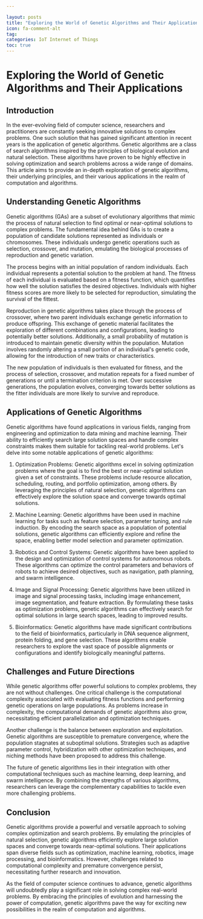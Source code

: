 ```yaml
---

layout: posts
title: "Exploring the World of Genetic Algorithms and Their Applications"
icon: fa-comment-alt
tag:      
categories: IoT Internet of Things
toc: true
---
```




# Exploring the World of Genetic Algorithms and Their Applications

## Introduction

In the ever-evolving field of computer science, researchers and practitioners are constantly seeking innovative solutions to complex problems. One such solution that has gained significant attention in recent years is the application of genetic algorithms. Genetic algorithms are a class of search algorithms inspired by the principles of biological evolution and natural selection. These algorithms have proven to be highly effective in solving optimization and search problems across a wide range of domains. This article aims to provide an in-depth exploration of genetic algorithms, their underlying principles, and their various applications in the realm of computation and algorithms.

## Understanding Genetic Algorithms

Genetic algorithms (GAs) are a subset of evolutionary algorithms that mimic the process of natural selection to find optimal or near-optimal solutions to complex problems. The fundamental idea behind GAs is to create a population of candidate solutions represented as individuals or chromosomes. These individuals undergo genetic operations such as selection, crossover, and mutation, emulating the biological processes of reproduction and genetic variation.

The process begins with an initial population of random individuals. Each individual represents a potential solution to the problem at hand. The fitness of each individual is evaluated based on a fitness function, which quantifies how well the solution satisfies the desired objectives. Individuals with higher fitness scores are more likely to be selected for reproduction, simulating the survival of the fittest.

Reproduction in genetic algorithms takes place through the process of crossover, where two parent individuals exchange genetic information to produce offspring. This exchange of genetic material facilitates the exploration of different combinations and configurations, leading to potentially better solutions. Additionally, a small probability of mutation is introduced to maintain genetic diversity within the population. Mutation involves randomly altering a small portion of an individual's genetic code, allowing for the introduction of new traits or characteristics.

The new population of individuals is then evaluated for fitness, and the process of selection, crossover, and mutation repeats for a fixed number of generations or until a termination criterion is met. Over successive generations, the population evolves, converging towards better solutions as the fitter individuals are more likely to survive and reproduce.

## Applications of Genetic Algorithms

Genetic algorithms have found applications in various fields, ranging from engineering and optimization to data mining and machine learning. Their ability to efficiently search large solution spaces and handle complex constraints makes them suitable for tackling real-world problems. Let's delve into some notable applications of genetic algorithms:

1. Optimization Problems: Genetic algorithms excel in solving optimization problems where the goal is to find the best or near-optimal solution given a set of constraints. These problems include resource allocation, scheduling, routing, and portfolio optimization, among others. By leveraging the principles of natural selection, genetic algorithms can effectively explore the solution space and converge towards optimal solutions.

2. Machine Learning: Genetic algorithms have been used in machine learning for tasks such as feature selection, parameter tuning, and rule induction. By encoding the search space as a population of potential solutions, genetic algorithms can efficiently explore and refine the space, enabling better model selection and parameter optimization.

3. Robotics and Control Systems: Genetic algorithms have been applied to the design and optimization of control systems for autonomous robots. These algorithms can optimize the control parameters and behaviors of robots to achieve desired objectives, such as navigation, path planning, and swarm intelligence.

4. Image and Signal Processing: Genetic algorithms have been utilized in image and signal processing tasks, including image enhancement, image segmentation, and feature extraction. By formulating these tasks as optimization problems, genetic algorithms can effectively search for optimal solutions in large search spaces, leading to improved results.

5. Bioinformatics: Genetic algorithms have made significant contributions to the field of bioinformatics, particularly in DNA sequence alignment, protein folding, and gene selection. These algorithms enable researchers to explore the vast space of possible alignments or configurations and identify biologically meaningful patterns.

## Challenges and Future Directions

While genetic algorithms offer powerful solutions to complex problems, they are not without challenges. One critical challenge is the computational complexity associated with evaluating fitness functions and performing genetic operations on large populations. As problems increase in complexity, the computational demands of genetic algorithms also grow, necessitating efficient parallelization and optimization techniques.

Another challenge is the balance between exploration and exploitation. Genetic algorithms are susceptible to premature convergence, where the population stagnates at suboptimal solutions. Strategies such as adaptive parameter control, hybridization with other optimization techniques, and niching methods have been proposed to address this challenge.

The future of genetic algorithms lies in their integration with other computational techniques such as machine learning, deep learning, and swarm intelligence. By combining the strengths of various algorithms, researchers can leverage the complementary capabilities to tackle even more challenging problems.

## Conclusion

Genetic algorithms provide a powerful and versatile approach to solving complex optimization and search problems. By emulating the principles of natural selection, genetic algorithms efficiently explore large solution spaces and converge towards near-optimal solutions. Their applications span diverse fields such as optimization, machine learning, robotics, image processing, and bioinformatics. However, challenges related to computational complexity and premature convergence persist, necessitating further research and innovation.

As the field of computer science continues to advance, genetic algorithms will undoubtedly play a significant role in solving complex real-world problems. By embracing the principles of evolution and harnessing the power of computation, genetic algorithms pave the way for exciting new possibilities in the realm of computation and algorithms.